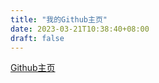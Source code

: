 ```yaml
---
title: "我的Github主页"
date: 2023-03-21T10:38:40+08:00
draft: false
---
```

[Github主页](https://github.com/zavch)
